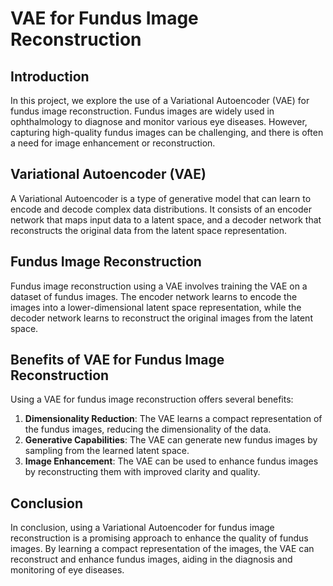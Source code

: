 # VAE for Fundus Image Reconstruction

## Introduction
In this project, we explore the use of a Variational Autoencoder (VAE) for fundus image reconstruction. Fundus images are widely used in ophthalmology to diagnose and monitor various eye diseases. However, capturing high-quality fundus images can be challenging, and there is often a need for image enhancement or reconstruction.

## Variational Autoencoder (VAE)
A Variational Autoencoder is a type of generative model that can learn to encode and decode complex data distributions. It consists of an encoder network that maps input data to a latent space, and a decoder network that reconstructs the original data from the latent space representation.

## Fundus Image Reconstruction
Fundus image reconstruction using a VAE involves training the VAE on a dataset of fundus images. The encoder network learns to encode the images into a lower-dimensional latent space representation, while the decoder network learns to reconstruct the original images from the latent space.

## Benefits of VAE for Fundus Image Reconstruction
Using a VAE for fundus image reconstruction offers several benefits:
1. **Dimensionality Reduction**: The VAE learns a compact representation of the fundus images, reducing the dimensionality of the data.
2. **Generative Capabilities**: The VAE can generate new fundus images by sampling from the learned latent space.
3. **Image Enhancement**: The VAE can be used to enhance fundus images by reconstructing them with improved clarity and quality.

## Conclusion
In conclusion, using a Variational Autoencoder for fundus image reconstruction is a promising approach to enhance the quality of fundus images. By learning a compact representation of the images, the VAE can reconstruct and enhance fundus images, aiding in the diagnosis and monitoring of eye diseases.
